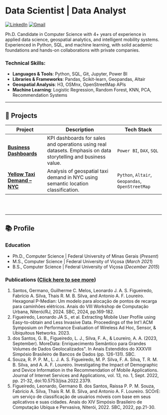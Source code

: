 # Data Scientist | Data Analyst
<p align="left">
  <a href="https://linkedin.com/in/leonardo-jas-figueiredo/" target="_blank"><img src="https://img.shields.io/badge/LinkedIn-blue?style=flat&logo=linkedin&logoColor=white" alt="LinkedIn" /></a>
  <a href="mailto:leonardojasfigueiredo@gmail.com" target="_blank"><img src="https://img.shields.io/badge/Gmail-D14836?style=flat&logo=gmail&logoColor=white" alt="Gmail" /></a>
</p>
Ph.D. Candidate in Computer Science with 4+ years of experience in applied data science, geospatial analytics, and intelligent mobility systems. Experienced in Python, SQL, and machine learning, with solid academic foundations and hands-on collaborations with private companies.
 
### Technical Skills: 
- **Languages & Tools**: Python, SQL, Git, Jupyter, Power BI
- **Libraries & Frameworks**: Pandas, Scikit-learn, Geopandas, Altair
- **Geospatial Analysis**: H3, OSMnx, OpenStreetMap APIs
- **Machine Learning**: Logistic Regression, Random Forest, KNN, PCA, Recommendation Systems

***
## 🚀 Projects

| Project | Description | Tech Stack |
|--------|-------------|------------|
| **[Business Dashboards](https://github.com/LeonardoJFigueiredo/powerbi-dashboards)** | KPI dashboards for sales and operations using real datasets. Emphasis on data storytelling and business value. | `Power BI`, `DAX`, `SQL` |
| **[Yellow Taxi Demand – NYC](https://github.com/LeonardoJFigueiredo/nyc-taxi-demand-analysis)** | Analysis of geospatial taxi demand in NYC using semantic location classification. | `Python`, `Altair`, `Geopandas`, `OpenStreetMap` |





<br/><br/>

***
## 📚 Profile 
### Education
- Ph.D., Computer Science \| Federal University of Minas Gerais (_Present_)								       		
- M.S., Computer Science	\| Federal University of Viçosa (_March 2021_)	 			        		
- B.S., Computer Science  \| Federal University of Viçosa (_December 2015_)

### Publications ([Click here to see more](https://scholar.google.com.br/citations?user=Yq2_cjUAAAAJ&hl=pt-PT&authuser=1))
1. Santos, Germano, Guilherme C. Melos, Leonardo J. A. S. Figueiredo, Fabrício A. Silva, Thais R. M. B. Silva, and Antonio A. F. Loureiro. Hexagonal P-Median: Um modelo para alocação de pontos de recarga para caminhões elétricos. Anais do VIII Workshop de Computação Urbana, Niterói/RJ, 2024. SBC, 2024, pp.169-182.
2. Figueiredo, Leonardo JA S., et al. Extracting Mobile User Profile using Easy-to-obtain and Less Invasive Data. Proceedings of the Int'l ACM Symposium on Performance Evaluation of Wireless Ad Hoc, Sensor, & Ubiquitous Networks. 2023.
3. dos Santos, G. B., Figueiredo, L. J., Silva, F. A., & Loureiro, A. A. (2023, September). MoreData: Enriquecimento Semântico para Grandes Volumes de Dados Geolocalizados". In Anais Estendidos do XXXVIII Simpósio Brasileiro de Bancos de Dados (pp. 126-131). SBC.
4. Souza, R. P. P. M., L. J. A. S. Figueiredo, M. P. Silva, F. A. Silva, T. R. M. B. Silva, and A. A. F. Loureiro. Investigating the Impact of Demographic and Device Information in the Recommendation of Mobile Applications. Journal of Internet Services and Applications, vol. 13, no. 1, Sept. 2022, pp. 21-32, doi:10.5753/jisa.2022.2379.
5. Figueiredo, Leonardo, Germano B. dos Santos, Raissa P. P. M. Souza, Fabrício A. Silva, Thais R. M. B. Silva, and Antonio A. F. Loureiro. SCOrE: um serviço de classificação de usuários móveis com base em seus aplicativos e suas cidades. Anais do XIV Simpósio Brasileiro de Computação Ubíqua e Pervasiva, Niterói, 2022. SBC, 2022, pp.21-30. 
